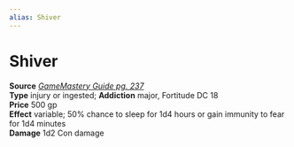 ```yaml
---
alias: Shiver
---
```


# Shiver

**Source** [_GameMastery Guide pg. 237_](http://paizo.com/pathfinderRPG/v5748btpy8ffn)  
**Type** injury or ingested; **Addiction** major, Fortitude DC 18  
**Price** 500 gp  
**Effect** variable; 50% chance to sleep for 1d4 hours or gain immunity to fear for 1d4 minutes  
**Damage** 1d2 Con damage
